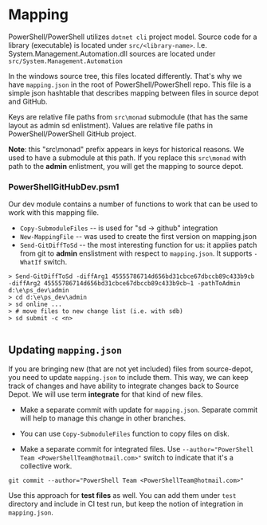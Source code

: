 # Mapping

PowerShell/PowerShell utilizes `dotnet cli` project model.
Source code for a library (executable) is located under `src/<library-name>`.
I.e. System.Management.Automation.dll sources are located under `src/System.Management.Automation`

In the windows source tree, this files located differently.
That's why we have `mapping.json` in the root of PowerShell/PowerShell repo.
This file is a simple json hashtable that describes mapping between files in source depot and GitHub.

Keys are relative file paths from `src\monad` submodule (that has the same layout as admin sd enlistment).
Values are relative file paths in PowerShell/PowerShell GitHub project.

**Note**: this "src\monad" prefix appears in keys for historical reasons.
We used to have a submodule at this path.
If you replace this `src\monad` with path to the **admin** enlistment, you will get the mapping to source depot.

### PowerShellGitHubDev.psm1

Our dev module contains a number of functions to work that can be used to work with this mapping file.

* `Copy-SubmoduleFiles` -- is used for "sd -> github" integration
* `New-MappingFile` -- was used to create the first version on mapping.json
* `Send-GitDiffToSd` -- the most interesting function for us: 
it applies patch from git to **admin** enslistment with respect to `mapping.json`.
It supports `-WhatIf` switch.

```
> Send-GitDiffToSd -diffArg1 45555786714d656bd31cbce67dbccb89c433b9cb -diffArg2 45555786714d656bd31cbce67dbccb89c433b9cb~1 -pathToAdmin d:\e\ps_dev\admin 
> cd d:\e\ps_dev\admin
> sd online ...
> # move files to new change list (i.e. with sdb)
> sd submit -c <n>
 
```

## Updating `mapping.json`

If you are bringing new (that are not yet included) files from source-depot, you need to update `mapping.json` to include them.
This way, we can keep track of changes and have ability to integrate changes back to Source Depot.
We will use term **integrate** for that kind of new files.

* Make a separate commit with update for `mapping.json`. Separate commit will help to manage this change in other branches.

* You can use `Copy-SubmoduleFiles` function to copy files on disk.

* Make a separate commit for integrated files.
Use `--author="PowerShell Team <PowerShellTeam@hotmail.com>"` switch to indicate that it's a collective work.

```
git commit --author="PowerShell Team <PowerShellTeam@hotmail.com>"
```

Use this approach for **test files** as well.
You can add them under `test` directory and include in CI test run, but keep the notion of integration in `mapping.json`.
 
